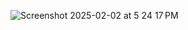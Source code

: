 ![Screenshot 2025-02-02 at 5 24 17 PM](https://github.com/user-attachments/assets/e2de231d-e08f-43cc-81a8-9022ee4d0346)
